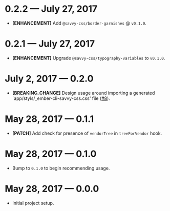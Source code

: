 # 0.2.2 &mdash; July 27, 2017

- **[ENHANCEMENT]** Add `@savvy-css/border-garnishes` @ `v0.1.0`.


# 0.2.1 &mdash; July 27, 2017

- **[ENHANCEMENT]** Upgrade `@savvy-css/typography-variables` to `v0.1.0`.


# July 2, 2017 &mdash; 0.2.0

- **[BREAKING_CHANGE]** Design usage around importing a generated
`app/styls/_ember-cli-savvy-css.css' file ([#8](https://github.com/savvy-css/ember-savvy-css/pull/8)).


# May 28, 2017 &mdash; 0.1.1

- **[PATCH]** Add check for presence of `vendorTree` in `treeForVendor` hook.


# May 28, 2017 &mdash; 0.1.0

- Bump to `0.1.0` to begin recommending usage.


# May 28, 2017 &mdash; 0.0.0

- Initial project setup.
